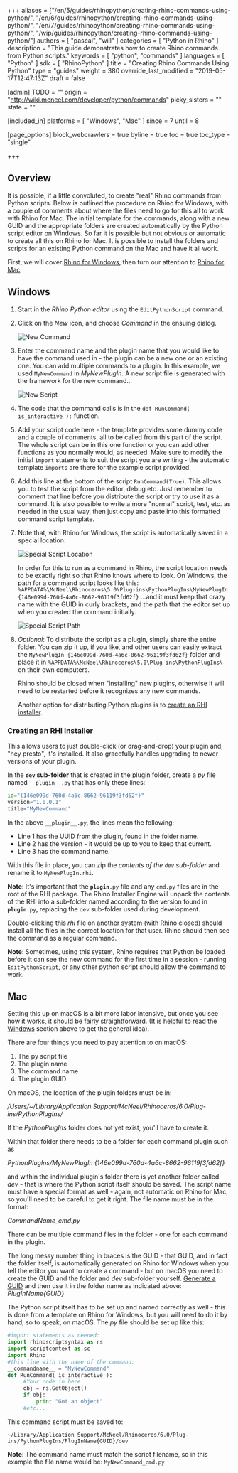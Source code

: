 +++
aliases = ["/en/5/guides/rhinopython/creating-rhino-commands-using-python/", "/en/6/guides/rhinopython/creating-rhino-commands-using-python/", "/en/7/guides/rhinopython/creating-rhino-commands-using-python/", "/wip/guides/rhinopython/creating-rhino-commands-using-python/"]
authors = [ "pascal", "will" ]
categories = [ "Python in Rhino" ]
description = "This guide demonstrates how to create Rhino commands from Python scripts."
keywords = [ "python", "commands" ]
languages = [ "Python" ]
sdk = [ "RhinoPython" ]
title = "Creating Rhino Commands Using Python"
type = "guides"
weight = 380
override_last_modified = "2019-05-17T12:47:13Z"
draft = false

[admin]
TODO = ""
origin = "http://wiki.mcneel.com/developer/python/commands"
picky_sisters = ""
state = ""

[included_in]
platforms = [ "Windows", "Mac" ]
since = 7
until = 8

[page_options]
block_webcrawlers = true
byline = true
toc = true
toc_type = "single"

+++


## Overview

It is possible, if a little convoluted, to create "real" Rhino commands from Python scripts.  Below is outlined the procedure on Rhino for Windows, with a couple of comments about where the files need to go for this all to work with Rhino for Mac.  The initial template for the commands, along with a new GUID and the appropriate folders are created automatically by the Python script editor on Windows.  So far it is possible but not obvious or automatic to create all this on Rhino for Mac.  It is possible to install the folders and scripts for an existing Python command on the Mac and have it all work.

First, we will cover [Rhino for Windows](#windows), then turn our attention to [Rhino for Mac](#mac).

## Windows

1. Start in the *Rhino Python editor* using the `EditPythonScript` command.
1. Click on the *New* icon, and choose *Command* in the ensuing dialog.

   ![New Command](/images/creating-rhino-commands-using-python-01.png)

1. Enter the command name and the plugin name that you would like to have the command used in - the plugin can be a new one or an existing one.  You can add multiple commands to a plugin.  In this example, we used `MyNewCommand` in *MyNewPlugIn*.  A new script file is generated with the framework for the new command...

   ![New Script](/images/creating-rhino-commands-using-python-02.png)

1. The code that the command calls is in the `def RunCommand( is_interactive ):` function.
1. Add your script code here - the template provides some dummy code and a couple of comments, all to be called from this part of the script.  The whole script can be in this one function or you can add other functions as you normally would, as needed.  Make sure to modify the initial `import` statements to suit the script you are writing - the automatic template `import`s are there for the example script provided.
1. Add this line at the bottom of the script `RunCommand(True)`.  This allows you to test the script from the editor, debug etc.  Just remember to comment that line before you distribute the script or try to use it as a command.  It is also possible to write a more "normal" script, test, etc. as needed in the usual way, then just copy and paste into this formatted command script template.
1. Note that, with Rhino for Windows, the script is automatically saved in a special location:

   ![Special Script Location](/images/creating-rhino-commands-using-python-03.png)

   In order for this to run as a command in Rhino, the script location needs to be exactly right so that Rhino knows where to look.  On Windows, the path for a command script looks like this: `%APPDATA%\McNeel\Rhinoceros\5.0\Plug-ins\PythonPlugIns\MyNewPlugIn {146e099d-760d-4a6c-8662-96119f3fd62f}` ...and it must keep that crazy name with the GUID in curly brackets, and the path that the editor set up when you created the command initially.

   ![Special Script Path](/images/creating-rhino-commands-using-python-04.png)

1. _Optional_: To distribute the script as a plugin, simply share the entire folder. You can zip it up, if you like, and other users can easily extract the `MyNewPlugIn {146e099d-760d-4a6c-8662-96119f3fd62f}` folder and place it in `%APPDATA%\McNeel\Rhinoceros\5.0\Plug-ins\PythonPlugIns\` on their own computers.

   Rhino should be closed when "installing" new plugins, otherwise it will need to be restarted before it recognizes any new commands.

   Another option for distributing Python plugins is to [create an RHI installer](#creating-an-rhi-installer).

### Creating an RHI Installer

This allows users to just double-click (or drag-and-drop) your plugin and, "hey presto", it's installed. It also gracefully handles upgrading to newer versions of your plugin.

In the **`dev` sub-folder** that is created in the plugin folder, create a *py* file named `__plugin__.py` that has only these lines:

```py
id="{146e099d-760d-4a6c-8662-96119f3fd62f}"
version="1.0.0.1"
title="MyNewCommand"
```

In the above `__plugin__.py`, the lines mean the following:

- Line 1 has the UUID from the plugin, found in the folder name.
- Line 2 has the version - it would be up to you to keep that current.
- Line 3 has the command name.

With this file in place, you can zip the *contents of the `dev` sub-folder* and rename it to `MyNewPlugIn.rhi`.

<div class="bs-callout bs-callout-danger">

<strong>Note</strong>: It's important that the <code>__plugin__.py</code> file and any <code>cmd.py</code> files are in the root of the RHI package. The Rhino Installer Engine will unpack the contents of the RHI into a sub-folder named according to the version found in <code>__plugin__.py</code>, replacing the <code>dev</code> sub-folder used during development.

</div>

Double-clicking this _rhi_ file on another system (with Rhino closed) should install all the files in the correct location for that user.  Rhino should then see the command as a regular command.

<div class="bs-callout bs-callout-danger">

<strong>Note</strong>: Sometimes, using this system, Rhino requires that Python be loaded before it can see the new command for the first time in a session - running <code>EditPythonScript</code>, or any other python script should allow the command to work.

</div>

## Mac

Setting this up on macOS is a bit more labor intensive, but once you see how it works, it should be fairly straightforward. (It is helpful to read the [Windows](#windows) section above to get the general idea).  

There are four things you need to pay attention to on macOS:

1. The py script file
1. The plugin name
1. The command name
1. The plugin GUID

On macOS, the location of the plugin folders must be in:

*/Users/~/Library/Application Support/McNeel/Rhinoceros/6.0/Plug-ins/PythonPlugIns/*

If the *PythonPlugIns* folder does not yet exist, you'll have to create it.

Within that folder there needs to be a folder for each command plugin such as

*PythonPlugIns/MyNewPlugIn {146e099d-760d-4a6c-8662-96119f3fd62f}*

and within the individual plugin's folder there is yet another folder called *dev* - that is where the Python script itself should be saved.  The script name must have a special format as well - again, not automatic on Rhino for Mac, so you'll need to be careful to get it right.  The file name must be in the format:

*CommandName_cmd.py*

There can be multiple command files in the folder - one for each command in the plugin.

The long messy number thing in braces is the GUID - that GUID, and in fact the folder itself, is automatically generated on Rhino for Windows when you tell the editor you want to create a command - but on macOS you need to create the GUID and the folder and *dev* sub-folder yourself.  [Generate a GUID](https://www.guidgenerator.com/online-guid-generator.aspx) and then use it in the folder name as indicated above: *PlugInName{GUID}*

The Python script itself has to be set up and named correctly as well - this is done from a template on Rhino for Windows, but you will need to do it by hand, so to speak, on macOS.  The *py* file should be set up like this:

```py
#import statements as needed:
import rhinoscriptsyntax as rs
import scriptcontext as sc
import Rhino
#this line with the name of the command:
__commandname__ = "MyNewCommand"
def RunCommand( is_interactive ):
     #Your code in here
     obj = rs.GetObject()
     if obj:
         print "Got an object"
     #etc...
```

This command script must be saved to:

`~/Library/Application Support/McNeel/Rhinoceros/6.0/Plug-ins/PythonPlugIns/PlugInName{GUID}/dev`

<div class="bs-callout bs-callout-danger">

<strong>Note</strong>: The command name must match the script filename, so in this example the file name would be: <code>MyNewCommand_cmd.py</code>

</div>
